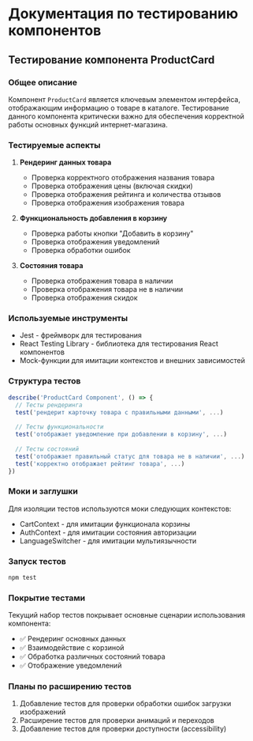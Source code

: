 # Документация по тестированию компонентов

## Тестирование компонента ProductCard

### Общее описание
Компонент `ProductCard` является ключевым элементом интерфейса, отображающим информацию о товаре в каталоге. Тестирование данного компонента критически важно для обеспечения корректной работы основных функций интернет-магазина.

### Тестируемые аспекты

1. **Рендеринг данных товара**
   - Проверка корректного отображения названия товара
   - Проверка отображения цены (включая скидки)
   - Проверка отображения рейтинга и количества отзывов
   - Проверка отображения изображения товара

2. **Функциональность добавления в корзину**
   - Проверка работы кнопки "Добавить в корзину"
   - Проверка отображения уведомлений
   - Проверка обработки ошибок

3. **Состояния товара**
   - Проверка отображения товара в наличии
   - Проверка отображения товара не в наличии
   - Проверка отображения скидок

### Используемые инструменты
- Jest - фреймворк для тестирования
- React Testing Library - библиотека для тестирования React компонентов
- Mock-функции для имитации контекстов и внешних зависимостей

### Структура тестов
```javascript
describe('ProductCard Component', () => {
  // Тесты рендеринга
  test('рендерит карточку товара с правильными данными', ...)
  
  // Тесты функциональности
  test('отображает уведомление при добавлении в корзину', ...)
  
  // Тесты состояний
  test('отображает правильный статус для товара не в наличии', ...)
  test('корректно отображает рейтинг товара', ...)
})
```

### Моки и заглушки
Для изоляции тестов используются моки следующих контекстов:
- CartContext - для имитации функционала корзины
- AuthContext - для имитации состояния авторизации
- LanguageSwitcher - для имитации мультиязычности

### Запуск тестов
```bash
npm test
```

### Покрытие тестами
Текущий набор тестов покрывает основные сценарии использования компонента:
- ✅ Рендеринг основных данных
- ✅ Взаимодействие с корзиной
- ✅ Обработка различных состояний товара
- ✅ Отображение уведомлений

### Планы по расширению тестов
1. Добавление тестов для проверки обработки ошибок загрузки изображений
2. Расширение тестов для проверки анимаций и переходов
3. Добавление тестов для проверки доступности (accessibility) 